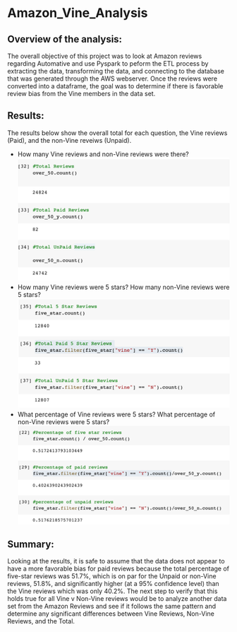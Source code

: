 # Amazon_Vine_Analysis

## Overview of the analysis:

The overall objective of this project was to look at Amazon reviews regarding Automative and use Pyspark to peform the ETL process by extracting the data, transforming the data, and connecting to the database that was generated through the AWS webserver. Once the reviews were converted into a dataframe, the goal was to determine if there is favorable review bias from the Vine members in the data set.

## Results: 
The results below show the overall total for each question, the Vine reviews (Paid), and the non-Vine reveiws (Unpaid). 

* How many Vine reviews and non-Vine reviews were there?
 ![Screenshot!](./Images/Total_Reviews.png)
* How many Vine reviews were 5 stars? How many non-Vine reviews were 5 stars?
![Screenshot!](./Images/Total_5_Star_Reviews.png)
* What percentage of Vine reviews were 5 stars? What percentage of non-Vine reviews were 5 stars?
 ![Screenshot!](./Images/Percentage_5_Start_Reviews.png)



## Summary: 
Looking at the results, it is safe to assume that the data does not appear to have a more favorable bias for paid reviews because the total percentage of five-star reviews was 51.7%, which is on par for the Unpaid or non-Vine reviews, 51.8%, and significantly higher (at a 95% confidence level) than the Vine reviews which was only 40.2%. The next step to verify that this holds true for all Vine v Non-Vine reviews would be to analyze another data set from the Amazon Reviews and see if it follows the same pattern and determine any significant differences between Vine Reviews, Non-Vine Reviews, and the Total.  


